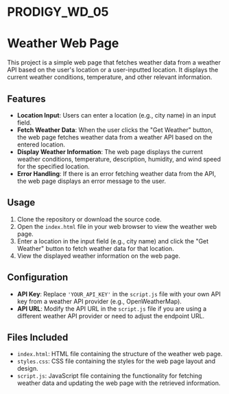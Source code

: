 # PRODIGY_WD_05
# Weather Web Page

This project is a simple web page that fetches weather data from a weather API based on the user's location or a user-inputted location. It displays the current weather conditions, temperature, and other relevant information.

## Features

- **Location Input**: Users can enter a location (e.g., city name) in an input field.
- **Fetch Weather Data**: When the user clicks the "Get Weather" button, the web page fetches weather data from a weather API based on the entered location.
- **Display Weather Information**: The web page displays the current weather conditions, temperature, description, humidity, and wind speed for the specified location.
- **Error Handling**: If there is an error fetching weather data from the API, the web page displays an error message to the user.

## Usage

1. Clone the repository or download the source code.
2. Open the `index.html` file in your web browser to view the weather web page.
3. Enter a location in the input field (e.g., city name) and click the "Get Weather" button to fetch weather data for that location.
4. View the displayed weather information on the web page.

## Configuration

- **API Key**: Replace `'YOUR_API_KEY'` in the `script.js` file with your own API key from a weather API provider (e.g., OpenWeatherMap).
- **API URL**: Modify the API URL in the `script.js` file if you are using a different weather API provider or need to adjust the endpoint URL.

## Files Included

- `index.html`: HTML file containing the structure of the weather web page.
- `styles.css`: CSS file containing the styles for the web page layout and design.
- `script.js`: JavaScript file containing the functionality for fetching weather data and updating the web page with the retrieved information.

